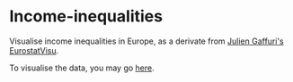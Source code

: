 # Income-inequalities
Visualise income inequalities in Europe, as a derivate from [Julien Gaffuri's EurostatVisu](https://github.com/jgaffuri/EurostatVisu).

To visualise the data, you may go [here](https://pierre-lamarche.github.io/Income-inequalities/income_distr.html).
